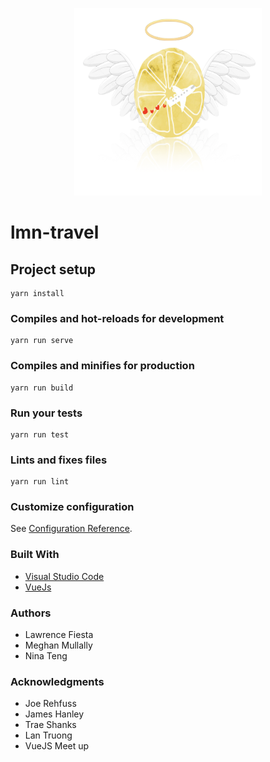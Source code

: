 <p align="center">
<img src="https://github.com/meghanmullally/lmn/blob/master/src/assets/lmn-logo.png?raw=true" width="300" height="300">
</p>

# lmn-travel

## Project setup
```
yarn install
```

### Compiles and hot-reloads for development
```
yarn run serve
```

### Compiles and minifies for production
```
yarn run build
```

### Run your tests
```
yarn run test
```

### Lints and fixes files
```
yarn run lint
```

### Customize configuration
See [Configuration Reference](https://cli.vuejs.org/config/).


### Built With

- [Visual Studio Code](https://code.visualstudio.com/)
- [VueJs](https://vuejs.org/)



### Authors 

- Lawrence Fiesta
- Meghan Mullally
- Nina Teng 

### Acknowledgments

- Joe Rehfuss
- James Hanley
- Trae Shanks
- Lan Truong
- VueJS Meet up